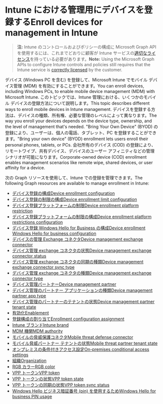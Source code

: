 # <a name="enroll-devices-for-management-in-intune"></a><span data-ttu-id="22bfa-101">Intune における管理用にデバイスを登録する</span><span class="sxs-lookup"><span data-stu-id="22bfa-101">Enroll devices for management in Intune</span></span>

> <span data-ttu-id="22bfa-102">**注:** Intune のコントロールおよびポリシーの構成に Microsoft Graph API を使用するには、これまでどおりに顧客が Intune サービスの[適切なライセンス](https://www.microsoft.com/en-us/cloud-platform/microsoft-intune-pricing)を持っている必要があります。</span><span class="sxs-lookup"><span data-stu-id="22bfa-102">**Note:** Using the Microsoft Graph APIs to configure Intune controls and policies still requires that the Intune service is [correctly licensed](https://www.microsoft.com/en-us/cloud-platform/microsoft-intune-pricing) by the customer.</span></span>

<span data-ttu-id="22bfa-103">デバイス (Windows PC を含む) を登録して、Microsoft Intune でモバイル デバイス管理 (MDM) を有効にすることができます。</span><span class="sxs-lookup"><span data-stu-id="22bfa-103">You can enroll devices, including Windows PCs, to enable mobile device management (MDM) with Microsoft Intune.</span></span> <span data-ttu-id="22bfa-104">このトピックでは、Intune 管理における、いくつかのモバイル デバイスの登録方法について説明します。</span><span class="sxs-lookup"><span data-stu-id="22bfa-104">This topic describes different ways to enroll mobile devices in Intune management.</span></span> <span data-ttu-id="22bfa-105">デバイスを登録する方法は、デバイスの種類、所有権、必要な管理のレベルによって異なります。</span><span class="sxs-lookup"><span data-stu-id="22bfa-105">The way you enroll your devices depends on the device type, ownership, and the level of management that's needed.</span></span> <span data-ttu-id="22bfa-106">"Bring Your Own Device" (BYOD) の登録により、ユーザーは、個人の電話、タブレット、PC を登録することができます。</span><span class="sxs-lookup"><span data-stu-id="22bfa-106">"Bring your own device" (BYOD) enrollment lets users enroll their personal phones, tablets, or PCs.</span></span> <span data-ttu-id="22bfa-107">会社所有のデバイス (COD) の登録により、リモートワイプ、共有デバイス、デバイスのユーザー アフィニティなどの管理シナリオが可能になります。</span><span class="sxs-lookup"><span data-stu-id="22bfa-107">Corporate-owned device (COD) enrollment enables management scenarios like remote wipe, shared devices, or user affinity for a device.</span></span>

<span data-ttu-id="22bfa-108">次の Graph リソースを使用して、Intune での登録を管理できます。</span><span class="sxs-lookup"><span data-stu-id="22bfa-108">The following Graph resources are available to manage enrollment in Intune:</span></span>  

- [<span data-ttu-id="22bfa-109">デバイス登録の構成</span><span class="sxs-lookup"><span data-stu-id="22bfa-109">Device enrollment configuration</span></span>](intune_onboarding_deviceenrollmentconfiguration.md)
- [<span data-ttu-id="22bfa-110">デバイス登録の制限の構成</span><span class="sxs-lookup"><span data-stu-id="22bfa-110">Device enrollment limit configuration</span></span>](intune_onboarding_deviceenrollmentlimitconfiguration.md)
- [<span data-ttu-id="22bfa-111">デバイス登録プラットフォームの制限</span><span class="sxs-lookup"><span data-stu-id="22bfa-111">Device enrollment platform restriction</span></span>](intune_onboarding_deviceenrollmentplatformrestriction.md)
- [<span data-ttu-id="22bfa-112">デバイス登録プラットフォームの制限の構成</span><span class="sxs-lookup"><span data-stu-id="22bfa-112">Device enrollment platform restrictions configuration</span></span>](intune_onboarding_deviceenrollmentplatformrestrictionsconfiguration.md)
- [<span data-ttu-id="22bfa-113">デバイス登録 Windows Hello for Business の構成</span><span class="sxs-lookup"><span data-stu-id="22bfa-113">Device enrollment Windows Hello for business configuration</span></span>](intune_onboarding_deviceenrollmentwindowshelloforbusinessconfiguration.md)
- [<span data-ttu-id="22bfa-114">デバイスの管理 Exchange コネクタ</span><span class="sxs-lookup"><span data-stu-id="22bfa-114">Device management exchange connector</span></span>](intune_onboarding_devicemanagementexchangeconnector.md)
- [<span data-ttu-id="22bfa-115">デバイス管理 exchange コネクタの状態</span><span class="sxs-lookup"><span data-stu-id="22bfa-115">Device management exchange connector status</span></span>](intune_onboarding_devicemanagementexchangeconnectorstatus.md)
- [<span data-ttu-id="22bfa-116">デバイス管理 exchange コネクタの同期の種類</span><span class="sxs-lookup"><span data-stu-id="22bfa-116">Device management exchange connector sync type</span></span>](intune_onboarding_devicemanagementexchangeconnectorsynctype.md)
- [<span data-ttu-id="22bfa-117">デバイス管理 exchange コネクタの種類</span><span class="sxs-lookup"><span data-stu-id="22bfa-117">Device management exchange connector type</span></span>](intune_onboarding_devicemanagementexchangeconnectortype.md)
- [<span data-ttu-id="22bfa-118">デバイス管理パートナー</span><span class="sxs-lookup"><span data-stu-id="22bfa-118">Device management partner</span></span>](intune_onboarding_devicemanagementpartner.md)
- [<span data-ttu-id="22bfa-119">デバイス管理のパートナー アプリケーションの種類</span><span class="sxs-lookup"><span data-stu-id="22bfa-119">Device management partner app type</span></span>](intune_onboarding_devicemanagementpartnerapptype.md)
- [<span data-ttu-id="22bfa-120">デバイス管理のパートナーのテナントの状態</span><span class="sxs-lookup"><span data-stu-id="22bfa-120">Device management partner tenant state</span></span>](intune_onboarding_devicemanagementpartnertenantstate.md)
- [<span data-ttu-id="22bfa-121">有効化</span><span class="sxs-lookup"><span data-stu-id="22bfa-121">Enablement</span></span>](intune_onboarding_enablement.md)
- [<span data-ttu-id="22bfa-122">登録構成の割り当て</span><span class="sxs-lookup"><span data-stu-id="22bfa-122">Enrollment configuration assignment</span></span>](intune_onboarding_enrollmentconfigurationassignment.md)
- [<span data-ttu-id="22bfa-123">Intune ブランド</span><span class="sxs-lookup"><span data-stu-id="22bfa-123">Intune brand</span></span>](intune_onboarding_intunebrand.md)
- [<span data-ttu-id="22bfa-124">MDM 機関</span><span class="sxs-lookup"><span data-stu-id="22bfa-124">MDM authority</span></span>](intune_onboarding_mdmauthority.md)
- [<span data-ttu-id="22bfa-125">モバイルの脅威保護コネクタ</span><span class="sxs-lookup"><span data-stu-id="22bfa-125">Mobile threat defense connector</span></span>](intune_onboarding_mobilethreatdefenseconnector.md)
- [<span data-ttu-id="22bfa-126">モバイル脅威パートナー テナントの状態</span><span class="sxs-lookup"><span data-stu-id="22bfa-126">Mobile threat partner tenant state</span></span>](intune_onboarding_mobilethreatpartnertenantstate.md)
- [<span data-ttu-id="22bfa-127">オンプレミスの条件付きアクセス設定</span><span class="sxs-lookup"><span data-stu-id="22bfa-127">On-premises conditional access settings</span></span>](intune_onboarding_onpremisesconditionalaccesssettings.md)
- [<span data-ttu-id="22bfa-128">組織</span><span class="sxs-lookup"><span data-stu-id="22bfa-128">Organization</span></span>](intune_onboarding_organization.md)
- [<span data-ttu-id="22bfa-129">RGB カラー</span><span class="sxs-lookup"><span data-stu-id="22bfa-129">RGB color</span></span>](intune_onboarding_rgbcolor.md)
- [<span data-ttu-id="22bfa-130">VPP トークン</span><span class="sxs-lookup"><span data-stu-id="22bfa-130">VPP token</span></span>](intune_onboarding_vpptoken.md)
- [<span data-ttu-id="22bfa-131">VPP トークンの状態</span><span class="sxs-lookup"><span data-stu-id="22bfa-131">VPP token state</span></span>](intune_onboarding_vpptokenstate.md)
- [<span data-ttu-id="22bfa-132">VPP トークンの同期の状態</span><span class="sxs-lookup"><span data-stu-id="22bfa-132">VPP token sync status</span></span>](intune_onboarding_vpptokensyncstatus.md)
- [<span data-ttu-id="22bfa-133">Windows Hello ビジネス暗証番号 (pin) を使用するため</span><span class="sxs-lookup"><span data-stu-id="22bfa-133">Windows Hello for business PIN usage</span></span>](intune_onboarding_windowshelloforbusinesspinusage.md)
